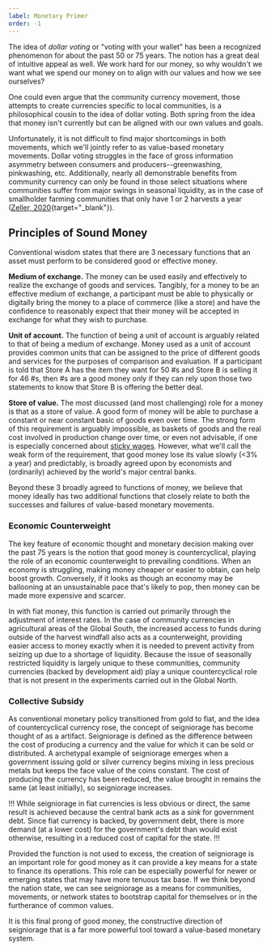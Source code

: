 ```yaml
---
label: Monetary Primer
order: -1
---
```


The idea of *dollar voting* or "voting with your wallet" has been a recognized phenomenon for about the past 50 or 75 years. The notion has a great deal of intuitive appeal as well. We work hard for our money, so why wouldn't we want what we spend our money on to align with our values and how we see ourselves?

One could even argue that the community currency movement, those attempts to create currencies specific to local communities, is a philosophical cousin to the idea of dollar voting. Both spring from the idea that money isn't currently but can be aligned with our own values and goals.

Unfortunately, it is not difficult to find major shortcomings in both movements, which we'll jointly refer to as value-based monetary movements. Dollar voting struggles in the face of gross information asymmetry between consumers and producers--greenwashing, pinkwashing, etc. Additionally, nearly all demonstrable benefits from community currency can only be found in those select situations where communities suffer from major swings in seasonal liquidity, as in the case of smallholder farming communities that only have 1 or 2 harvests a year ([Zeller, 2020](https://www.mdpi.com/1911-8074/13/11/271){target="_blank"}).

## Principles of Sound Money

Conventional wisdom states that there are 3 necessary functions that an asset must perform to be considered good or effective money.

__Medium of exchange.__ The money can be used easily and effectively to realize the exchange of goods and services. Tangibly, for a money to be an effective medium of exchange, a participant must be able to physically or digitally bring the money to a place of commerce (like a store) and have the confidence to reasonably expect that their money will be accepted in exchange for what they wish to purchase.

__Unit of account.__ The function of being a unit of account is arguably related to that of being a medium of exchange. Money used as a unit of account provides common units that can be assigned to the price of different goods and services for the purposes of comparison and evaluation. If a participant is told that Store A has the item they want for 50 #s and Store B is selling it for 46 #s, then #s are a good money only if they can rely upon those two statements to know that Store B is offering the better deal.

__Store of value.__ The most discussed (and most challenging) role for a money is that as a store of value. A good form of money will be able to purchase a constant or near constant basic of goods even over time. The strong form of this requirement is arguably impossible, as baskets of goods and the real cost involved in production change over time, or even not advisable, if one is especially concerned about [sticky wages](https://www.imf.org/en/Publications/fandd/issues/2022/03/Future-of-inflation-partII-Agarwal-kimball). However, what we'll call the weak form of the requirement, that good money lose its value slowly (<3% a year) and predictably, is broadly agreed upon by economists and (ordinarily) achieved by the world's major central banks.

Beyond these 3 broadly agreed to functions of money, we believe that money ideally has two additional functions that closely relate to both the successes and failures of value-based monetary movements.

### Economic Counterweight

The key feature of economic thought and monetary decision making over the past 75 years is the notion that good money is countercyclical, playing the role of an economic counterweight to prevailing conditions. When an economy is struggling, making money cheaper or easier to obtain, can help boost growth. Conversely, if it looks as though an economy may be ballooning at an unsustainable pace that's likely to pop, then money can be made more expensive and scarcer.

In with fiat money, this function is carried out primarily through the adjustment of interest rates. In the case of community currencies in agricultural areas of the Global South, the increased access to funds during outside of the harvest windfall also acts as a counterweight, providing easier access to money exactly when it is needed to prevent activity from seizing up due to a shortage of liquidity. Because the issue of seasonally restricted liquidity is largely unique to these communities, community currencies (backed by development aid) play a unique countercyclical role that is not present in the experiments carried out in the Global North.

### Collective Subsidy

As conventional monetary policy transitioned from gold to fiat, and the idea of countercyclical currency rose, the concept of seigniorage has become thought of as a artifact. Seigniorage is defined as the difference between the cost of producing a currency and the value for which it can be sold or distributed. A archetypal example of seigniorage emerges when a government issuing gold or silver currency begins mixing in less precious metals but keeps the face value of the coins constant. The cost of producing the currency has been reduced, the value brought in remains the same (at least initially), so seigniorage increases.

!!!
While seigniorage in fiat currencies is less obvious or direct, the same result is achieved because the central bank acts as a *sink* for government debt. Since fiat currency is backed, by government debt, there is more demand (at a lower cost) for the government's debt than would exist otherwise, resulting in a reduced cost of capital for the state. 
!!!

Provided the function is not used to excess, the creation of seigniorage is an important role for good money as it can provide a key means for a state to finance its operations. This role can be especially powerful for newer or emerging states that may have more tenuous tax base. If we think beyond the nation state, we can see seigniorage as a means for communities, movements, or network states to bootstrap capital for themselves or in the furtherance of common values.

It is this final prong of good money, the constructive direction of seigniorage that is a far more powerful tool toward a value-based monetary system.